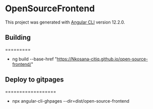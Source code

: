 # OpenSourceFrontend

This project was generated with [Angular CLI](https://github.com/angular/angular-cli) version 12.2.0.

## Building
=========

- ng build --base-href "https://Nkosana-citiq.github.io/open-source-frontend/"


## Deploy to gitpages
==================

- npx angular-cli-ghpages --dir=dist/open-source-frontend
